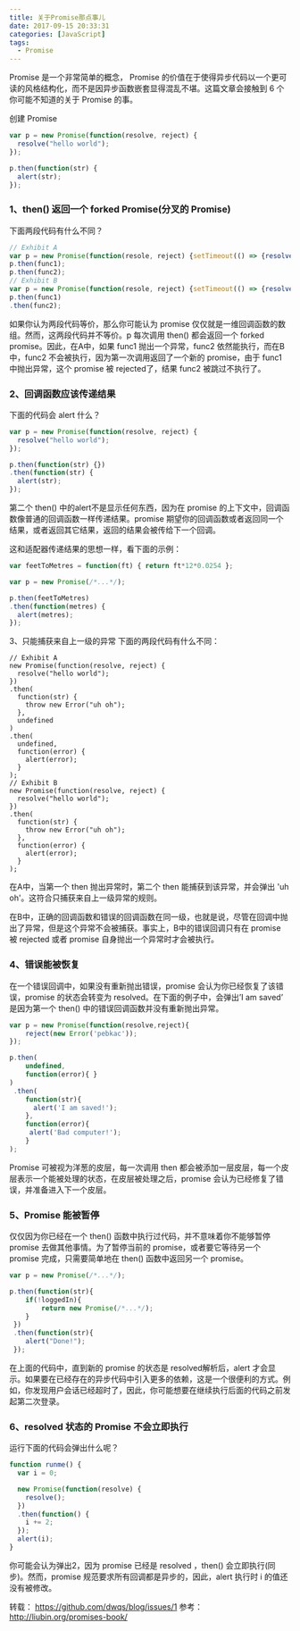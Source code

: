 ```yaml
---
title: 关于Promise那点事儿
date: 2017-09-15 20:33:31
categories: [JavaScript]
tags:
  - Promise
---
```


Promise 是一个非常简单的概念，
Promise 的价值在于使得异步代码以一个更可读的风格结构化，而不是因异步函数嵌套显得混乱不堪。这篇文章会接触到 6 个你可能不知道的关于 Promise 的事。

创建 Promise
```js
var p = new Promise(function(resolve, reject) {
  resolve("hello world");
});

p.then(function(str) {
  alert(str);
});
```
### 1、then() 返回一个 forked Promise(分叉的 Promise)
下面两段代码有什么不同？
```js
// Exhibit A
var p = new Promise(function(resole, reject) {setTimeout(() => {resolve('done')})});
p.then(func1);
p.then(func2);
// Exhibit B
var p = new Promise(function(resole, reject) {setTimeout(() => {resolve('done')})});
p.then(func1)
.then(func2);
```
如果你认为两段代码等价，那么你可能认为 promise 仅仅就是一维回调函数的数组。然而，这两段代码并不等价。p 每次调用 then() 都会返回一个 forked promise。因此，在A中，如果 func1 抛出一个异常，func2 依然能执行，而在B中，func2 不会被执行，因为第一次调用返回了一个新的 promise，由于 func1 中抛出异常，这个 promise 被 rejected了，结果 func2 被跳过不执行了。

### 2、回调函数应该传递结果
下面的代码会 alert 什么？
```js
var p = new Promise(function(resolve, reject) {
  resolve("hello world");
});

p.then(function(str) {})
.then(function(str) {
  alert(str);
});
```
第二个 then() 中的alert不是显示任何东西，因为在 promise 的上下文中，回调函数像普通的回调函数一样传递结果。promise 期望你的回调函数或者返回同一个结果，或者返回其它结果，返回的结果会被传给下一个回调。

这和适配器传递结果的思想一样，看下面的示例：
```js
var feetToMetres = function(ft) { return ft*12*0.0254 };

var p = new Promise(/*...*/);

p.then(feetToMetres)
.then(function(metres) {
  alert(metres);
});
```
3、只能捕获来自上一级的异常
下面的两段代码有什么不同：
```
// Exhibit A
new Promise(function(resolve, reject) {
  resolve("hello world");
})
.then(
  function(str) {
    throw new Error("uh oh");
  },
  undefined
)
.then(
  undefined,
  function(error) {
    alert(error);
  }
);
// Exhibit B
new Promise(function(resolve, reject) {
  resolve("hello world");
})
.then(
  function(str) {
    throw new Error("uh oh");
  },
  function(error) {
    alert(error);
  }
);
```
在A中，当第一个 then 抛出异常时，第二个 then 能捕获到该异常，并会弹出 'uh oh'。这符合只捕获来自上一级异常的规则。

在B中，正确的回调函数和错误的回调函数在同一级，也就是说，尽管在回调中抛出了异常，但是这个异常不会被捕获。事实上，B中的错误回调只有在 promise 被 rejected 或者 promise 自身抛出一个异常时才会被执行。

### 4、错误能被恢复
在一个错误回调中，如果没有重新抛出错误，promise 会认为你已经恢复了该错误，promise 的状态会转变为 resolved。在下面的例子中，会弹出’I am saved’ 是因为第一个 then() 中的错误回调函数并没有重新抛出异常。
```js
var p = new Promise(function(resolve,reject){
    reject(new Error('pebkac'));
});  

p.then(
    undefined,
    function(error){ }
)
 .then(
    function(str){
      alert('I am saved!');
    },
    function(error){
     alert('Bad computer!');
    }
);
```
Promise 可被视为洋葱的皮层，每一次调用 then 都会被添加一层皮层，每一个皮层表示一个能被处理的状态，在皮层被处理之后，promise 会认为已经修复了错误，并准备进入下一个皮层。

### 5、Promise 能被暂停
仅仅因为你已经在一个 then() 函数中执行过代码，并不意味着你不能够暂停 promise 去做其他事情。为了暂停当前的 promise，或者要它等待另一个 promise 完成，只需要简单地在 then() 函数中返回另一个 promise。
```js
var p = new Promise(/*...*/);   

p.then(function(str){
    if(!loggedIn){
        return new Promise(/*...*/);
    }
 }) 
 .then(function(str){
    alert("Done!");
 });
```
在上面的代码中，直到新的 promise 的状态是 resolved解析后，alert 才会显示。如果要在已经存在的异步代码中引入更多的依赖，这是一个很便利的方式。例如，你发现用户会话已经超时了，因此，你可能想要在继续执行后面的代码之前发起第二次登录。

### 6、resolved 状态的 Promise 不会立即执行
运行下面的代码会弹出什么呢？
```js
function runme() {
  var i = 0;

  new Promise(function(resolve) {
    resolve();
  })
  .then(function() {
    i += 2;
  });
  alert(i);
}
```
你可能会认为弹出2，因为 promise 已经是 resolved ，then() 会立即执行(同步)。然而，promise 规范要求所有回调都是异步的，因此，alert 执行时 i 的值还没有被修改。

转载： https://github.com/dwqs/blog/issues/1
参考： http://liubin.org/promises-book/